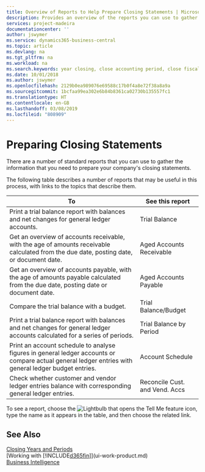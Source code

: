 ```yaml
---
title: Overview of Reports to Help Prepare Closing Statements | Microsoft Docs
description: Provides an overview of the reports you can use to gather information to prepare your company's closing statements when closing the fiscal year.
services: project-madeira
documentationcenter: ''
author: jswymer
ms.service: dynamics365-business-central
ms.topic: article
ms.devlang: na
ms.tgt_pltfrm: na
ms.workload: na
ms.search.keywords: year closing, close accounting period, close fiscal year, aging, creditor payments, vendor payments, assets, liabilities, equity, analysis, reporting, financial report, business intelligence, BI, Power Bi, KPI
ms.date: 10/01/2018
ms.author: jswymer
ms.openlocfilehash: 2129b0ea989076e69588c17b0f4a8e72f38a8a9a
ms.sourcegitcommit: 1bcfaa99ea302e6b84b8361ca02730b135557fc1
ms.translationtype: HT
ms.contentlocale: en-GB
ms.lasthandoff: 03/08/2019
ms.locfileid: "808909"
---
```

# <a name="preparing-closing-statements"></a>Preparing Closing Statements
There are a number of standard reports that you can use to gather the information that you need to prepare your company's closing statements.

The following table describes a number of reports that may be useful in this process, with links to the topics that describe them.

| To | See this report |
| --- | --- |
| Print a trial balance report with balances and net changes for general ledger accounts. |Trial Balance |
| Get an overview of accounts receivable, with the age of amounts receivable calculated from the due date, posting date, or document date. |Aged Accounts Receivable |
| Get an overview of accounts payable, with the age of amounts payable calculated from the due date, posting date or document date. |Aged Accounts Payable |
| Compare the trial balance with a budget. |Trial Balance/Budget |
| Print a trial balance report with balances and net changes for general ledger accounts calculated for a series of periods. |Trial Balance by Period |
| Print an account schedule to analyse figures in general ledger accounts or compare actual general ledger entries with general ledger budget entries. |Account Schedule |
| Check whether customer and vendor ledger entries balance with corresponding general ledger entries. |Reconcile Cust. and Vend. Accs |

To see a report, choose the ![Lightbulb that opens the Tell Me feature](media/ui-search/search_small.png "Tell me what you want to do") icon, type the name as it appears in the table, and then choose the related link.

## <a name="see-also"></a>See Also
[Closing Years and Periods](year-close-years-periods.md)  
[Working with [!INCLUDE[d365fin](includes/d365fin_md.md)]](ui-work-product.md)  
[Business Intelligence](bi.md)
